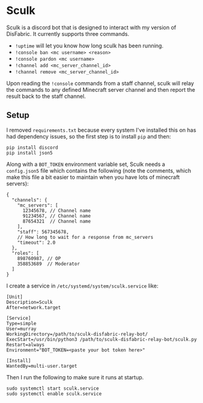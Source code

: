 # Sculk

Sculk is a discord bot that is designed to interact with my version of DisFabric. It currently supports three commands.

- `!uptime` will let you know how long sculk has been running.
- `!console ban <mc username> <reason>`
- `!console pardon <mc username>`
- `!channel add <mc_server_channel_id>`
- `!channel remove <mc_server_channel_id>`

Upon reading the `!console` commands from a staff channel, sculk will relay the commands to any defined Minecraft server channel and then report the result back to the staff channel.

## Setup

I removed `requirements.txt` because every system I've installed this on has had dependency issues, so the first step is to install `pip` and then:

```
pip install discord
pip install json5
```

Along with a `BOT_TOKEN` environment variable set, Sculk needs a `config.json5` file which contains the following (note the comments, which make this file a bit easier to maintain when you have lots of minecraft servers):

```
{
  "channels": {
    "mc_servers": [
      12345678, // Channel name
      91234567, // Channel name
      87654321  // Channel name
    ],
    "staff": 567345678,
    // How long to wait for a response from mc_servers
    "timeout": 2.0
  },
  "roles": [
    898760987, // OP
    358853689  // Moderator
  ]
}
```

I create a service in `/etc/systemd/system/sculk.service` like:

```
[Unit]
Description=Sculk
After=network.target

[Service]
Type=simple
User=murray
WorkingDirectory=/path/to/sculk-disfabric-relay-bot/
ExecStart=/usr/bin/python3 /path/to/sculk-disfabric-relay-bot/sculk.py
Restart=always
Environment="BOT_TOKEN=<paste your bot token here>"

[Install]
WantedBy=multi-user.target
```

Then I run the following to make sure it runs at startup.

```
sudo systemctl start sculk.service
sudo systemctl enable sculk.service
```
 
